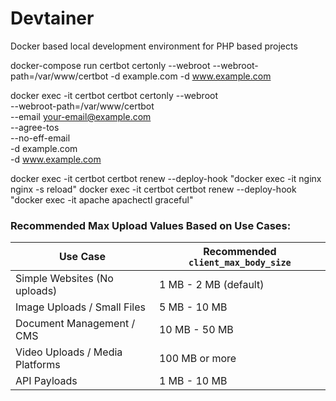 # Devtainer
Docker based local development environment for PHP based projects

docker-compose run certbot certonly --webroot --webroot-path=/var/www/certbot -d example.com -d www.example.com


docker exec -it certbot certbot certonly --webroot \
--webroot-path=/var/www/certbot \
--email your-email@example.com \
--agree-tos \
--no-eff-email \
-d example.com \
-d www.example.com

docker exec -it certbot certbot renew --deploy-hook "docker exec -it nginx nginx -s reload"
docker exec -it certbot certbot renew --deploy-hook "docker exec -it apache apachectl graceful"


### Recommended Max Upload Values Based on Use Cases:
| Use Case                        | Recommended `client_max_body_size` |
|----------------------------------|------------------------------------|
| Simple Websites (No uploads)     | 1 MB - 2 MB (default)              |
| Image Uploads / Small Files      | 5 MB - 10 MB                       |
| Document Management / CMS        | 10 MB - 50 MB                      |
| Video Uploads / Media Platforms  | 100 MB or more                     |
| API Payloads                     | 1 MB - 10 MB                       |
